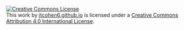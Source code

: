 <a rel="license" href="http://creativecommons.org/licenses/by/4.0/"><img alt="Creative Commons License" style="border-width:0" src="https://i.creativecommons.org/l/by/4.0/88x31.png" /></a><br />This work by <a xmlns:cc="http://creativecommons.org/ns#" href="jtcohen6.github.io" property="cc:attributionName" rel="cc:attributionURL">jtcohen6.github.io</a> is licensed under a <a rel="license" href="http://creativecommons.org/licenses/by/4.0/">Creative Commons Attribution 4.0 International License</a>.
